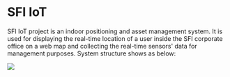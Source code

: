 # SFI IoT
SFI IoT project is an indoor positioning and asset management system. It is used for displaying the real-time location of a user inside the SFI corporate office on a web map and collecting the real-time sensors' data for management purposes. System structure shows as below:


![](https://github.com/kevinZhangSFI/sfi_iot/blob/master/Resources/System%20Diagram.png)
